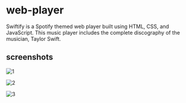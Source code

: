 # web-player
<p>Swiftify is a Spotify themed web player built using HTML, CSS, and JavaScript. This music player includes the complete discography of the musician, Taylor Swift. </p>

## screenshots
![1](https://github.com/tanya21ag/web-player/assets/127618645/67284985-ce0c-46e3-940d-c2704e10ed06)

![2](https://github.com/tanya21ag/web-player/assets/127618645/e45729bd-6f41-4590-bb8a-9f1883b4dfd7)

![3](https://github.com/tanya21ag/web-player/assets/127618645/1f31700a-4cd9-4bd0-b150-5529b3ceacac)
